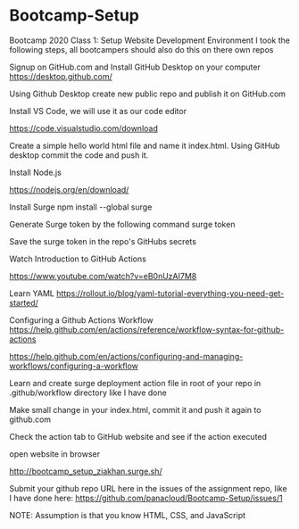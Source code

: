 # Bootcamp-Setup
 Bootcamp 2020 Class 1: Setup Website Development Environment
I took the following steps, all bootcampers should also do this on there own repos

Signup on GitHub.com and Install GitHub Desktop on your computer
https://desktop.github.com/

Using Github Desktop create new public repo and publish it on GitHub.com

Install VS Code, we will use it as our code editor

https://code.visualstudio.com/download

Create a simple hello world html file and name it index.html. Using GitHub desktop commit the code and push it.

Install Node.js

https://nodejs.org/en/download/

Install Surge
npm install --global surge

Generate Surge token by the following command
surge token

Save the surge token in the repo's GitHubs secrets

Watch Introduction to GitHub Actions

https://www.youtube.com/watch?v=eB0nUzAI7M8

Learn YAML
https://rollout.io/blog/yaml-tutorial-everything-you-need-get-started/

Configuring a Github Actions Workflow
https://help.github.com/en/actions/reference/workflow-syntax-for-github-actions

https://help.github.com/en/actions/configuring-and-managing-workflows/configuring-a-workflow

Learn and create surge deployment action file in root of your repo in .github/workflow directory like I have done

Make small change in your index.html, commit it and push it again to github.com

Check the action tab to GitHub website and see if the action executed

open website in browser

http://bootcamp_setup_ziakhan.surge.sh/

Submit your github repo URL here in the issues of the assignment repo, like I have done here:
https://github.com/panacloud/Bootcamp-Setup/issues/1

NOTE: Assumption is that you know HTML, CSS, and JavaScript

